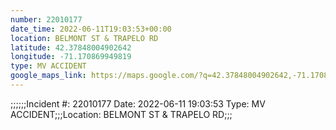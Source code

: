 ```yaml
---
number: 22010177
date_time: 2022-06-11T19:03:53+00:00
location: BELMONT ST & TRAPELO RD
latitude: 42.37848004902642
longitude: -71.170869949819
type: MV ACCIDENT
google_maps_link: https://maps.google.com/?q=42.37848004902642,-71.170869949819
---
```


;;;;;;Incident #: 22010177  Date: 2022-06-11 19:03:53   Type: MV ACCIDENT;;;Location: BELMONT ST & TRAPELO RD;;;
